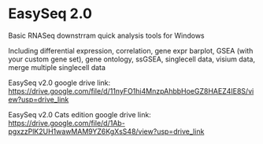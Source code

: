 # EasySeq 2.0
Basic RNASeq downstrram quick analysis tools for Windows

Including differential expression, correlation, gene expr barplot, GSEA (with your custom gene set), gene ontology, ssGSEA, singlecell data, visium data, merge multiple singlecell data

EasySeq v2.0 google drive link: https://drive.google.com/file/d/11nyFO1hi4MnzpAhbbHoeGZ8HAEZ4IE8S/view?usp=drive_link

EasySeq v2.0 Cats edition google drive link: https://drive.google.com/file/d/1Ab-pgxzzPlK2UH1wawMAM9YZ6KgXsS48/view?usp=drive_link
